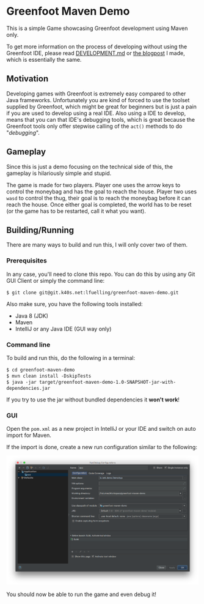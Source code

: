 # Greenfoot Maven Demo

This is a simple Game showcasing Greenfoot development using Maven only.

To get more information on the process of developing without using the Greenfoot IDE, please read 
[DEVELOPMENT.md](DEVELOPMENT.md) or [the blogpost](https://blog.lerk.io/making-games-with-greenfoot-without-greenfoot/) I made, which is essentially the same.

## Motivation

Developing games with Greenfoot is extremely easy compared to other Java frameworks. Unfortunately you are kind of 
forced to use the toolset supplied by Greenfoot, which might be great for beginners but is just a pain if you are 
used to develop using a real IDE. Also using a IDE to develop, means that you can that IDE's debugging tools, which 
is great because the Greenfoot tools only offer stepwise calling of the `act()` methods to do "*debugging*". 

## Gameplay

Since this is just a demo focusing on the technical side of this, the gameplay is hilariously simple and stupid.

The game is made for two players. Player one uses the arrow keys to control the moneybag and has the goal to reach 
the house. Player two uses `wasd` to control the thug, their goal is to reach the moneybag before it can reach the 
house. Once either goal is completed, the world has to be reset (or the game has to be restarted, call it what you 
want).

## Building/Running

There are many ways to build and run this, I will only cover two of them.

### Prerequisites

In any case, you'll need to clone this repo. You can do this by using any Git GUI Client or simply the command line:

```
$ git clone git@git.k40s.net:lfuelling/greenfoot-maven-demo.git
``` 

Also make sure, you have the following tools installed:

- Java 8 (JDK)
- Maven
- IntelliJ or any Java IDE (GUI way only)

### Command line

To build and run this, do the following in a terminal:

```
$ cd greenfoot-maven-demo
$ mvn clean install -DskipTests
$ java -jar target/greenfoot-maven-demo-1.0-SNAPSHOT-jar-with-dependencies.jar
```

If you try to use the jar without bundled dependencies it **won't work**!

### GUI

Open the `pom.xml` as a new project in IntelliJ or your IDE and switch on auto import for Maven.

If the import is done, create a new run configuration similar to the following:

![IntelliJ run configuration](runconfig.png)

You should now be able to run the game and even debug it!
